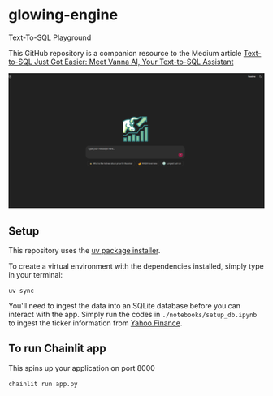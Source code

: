 # glowing-engine
Text-To-SQL Playground

This GitHub repository is a companion resource to the Medium article [Text-to-SQL Just Got Easier: Meet Vanna AI, Your Text-to-SQL Assistant
](https://medium.com/mitb-for-all/text-to-sql-just-got-easier-meet-vanna-ai-your-rag-powered-sql-sidekick-e781c3ffb2c5)

[![Watch the video](https://raw.githubusercontent.com/tituslhy/glowing-engine/main/images/bullrun_thumbnail.png)](https://raw.githubusercontent.com/tituslhy/glowing-engine/main/media/bullrun_app.mp4)

## Setup
This repository uses the [uv package installer](https://docs.astral.sh/uv/pip/packages/). 

To create a virtual environment with the dependencies installed, simply type in your terminal:
```
uv sync
```

You'll need to ingest the data into an SQLite database before you can interact with the app. Simply run the codes in `./notebooks/setup_db.ipynb` to ingest the ticker information from [Yahoo Finance](https://github.com/ranaroussi/yfinance).

## To run Chainlit app
This spins up your application on port 8000
```
chainlit run app.py
```
